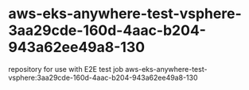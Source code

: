 # aws-eks-anywhere-test-vsphere-3aa29cde-160d-4aac-b204-943a62ee49a8-130
repository for use with E2E test job aws-eks-anywhere-test-vsphere:3aa29cde-160d-4aac-b204-943a62ee49a8-130

